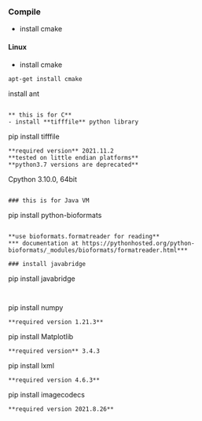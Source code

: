 ### Compile
- install cmake
#### Linux
- install cmake
```
apt-get install cmake

```
install ant
```

** this is for C**
- install **tifffile** python library
```
pip install tifffile 
```
**required version** 2021.11.2
**tested on little endian platforms**
**python3.7 versions are deprecated**

```
Cpython 3.10.0, 64bit
```

### this is for Java VM 
```
pip install python-bioformats
```

**use bioformats.formatreader for reading**
*** documentation at https://pythonhosted.org/python-bioformats/_modules/bioformats/formatreader.html***

### install javabridge
```
pip install javabridge
```


```
pip install numpy
```
**required version 1.21.3**

```
pip install Matplotlib 
```
**required version** 3.4.3

```
pip install lxml
```
**required version 4.6.3**

```
pip install imagecodecs
```
**required version 2021.8.26**

